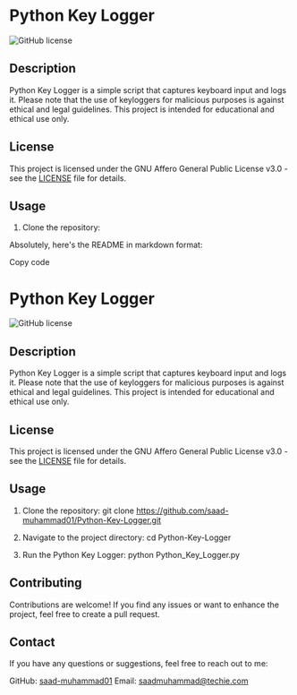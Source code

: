 # Python Key Logger

![GitHub license](https://img.shields.io/badge/license-GNU%20AGPL%20v3.0-blue.svg)

## Description

Python Key Logger is a simple script that captures keyboard input and logs it. Please note that the use of keyloggers for malicious purposes is against ethical and legal guidelines. This project is intended for educational and ethical use only.

## License

This project is licensed under the GNU Affero General Public License v3.0 - see the [LICENSE](LICENSE) file for details.

## Usage

1. Clone the repository:

Absolutely, here's the README in markdown format:

Copy code
# Python Key Logger

![GitHub license](https://img.shields.io/badge/license-GNU%20AGPL%20v3.0-blue.svg)

## Description

Python Key Logger is a simple script that captures keyboard input and logs it. Please note that the use of keyloggers for malicious purposes is against ethical and legal guidelines. This project is intended for educational and ethical use only.

## License

This project is licensed under the GNU Affero General Public License v3.0 - see the [LICENSE](LICENSE) file for details.

## Usage

1. Clone the repository:
git clone https://github.com/saad-muhammad01/Python-Key-Logger.git

2. Navigate to the project directory:
cd Python-Key-Logger

3. Run the Python Key Logger:
python Python_Key_Logger.py

## Contributing

Contributions are welcome! If you find any issues or want to enhance the project, feel free to create a pull request.

## Contact

If you have any questions or suggestions, feel free to reach out to me:

GitHub: [saad-muhammad01](https://github.com/saad-muhammad01)
Email: saadmuhammad@techie.com
